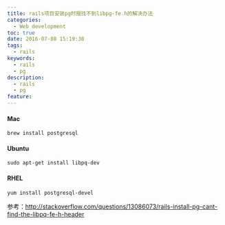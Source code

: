 ```yaml
---
title: rails项目安装pg时报找不到libpg-fe.h的解决办法
categories:
  - Web development
toc: true
date: 2016-07-08 15:19:30
tags:
  - rails
keywords:
  - rails
  - pg
description:
  - rails
  - pg
feature:
---
```



#### Mac
```
brew install postgresql
```

#### Ubuntu
```
sudo apt-get install libpq-dev
```

#### RHEL
```
yum install postgresql-devel
```

参考：http://stackoverflow.com/questions/13086073/rails-install-pg-cant-find-the-libpq-fe-h-header